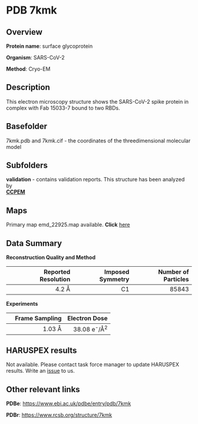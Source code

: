# PDB 7kmk

## Overview

**Protein name**: surface glycoprotein

**Organism**: SARS-CoV-2

**Method**: Cryo-EM

## Description

This electron microscopy structure shows the SARS-CoV-2 spike protein in complex with Fab 15033-7 bound to two RBDs.

## Basefolder

7kmk.pdb and 7kmk.cif - the coordinates of the threedimensional molecular model

## Subfolders





**validation** - contains validation reports. This structure has been analyzed by <br>     [**CCPEM**](https://github.com/thorn-lab/coronavirus_structural_task_force/tree/master/pdb/surface_glycoprotein/SARS-CoV-2/7kmk/validation/ccpem-validation)



## Maps

Primary map emd_22925.map available. **Click** [here](http://ftp.wwpdb.org/pub/emdb/structures/EMD-22925/map/) 

## Data Summary
**Reconstruction Quality and Method**

|   | Reported Resolution | Imposed Symmetry | Number of Particles |
|---|-------------:|----------------:|--------------:|
|   |4.2 Å|C1|85843|

**Experiments**

|   | Frame Sampling | Electron Dose |
|---|-------------:|----------------:|
|   |1.03 Å|38.08 e<sup>-</sup>/Å<sup>2</sup>|

## HARUSPEX results

Not available. Please contact task force manager to update HARUSPEX results. Write an [issue](https://github.com/thorn-lab/coronavirus_structural_task_force/issues) to us.

## Other relevant links 
**PDBe**:  https://www.ebi.ac.uk/pdbe/entry/pdb/7kmk
 
**PDBr**: https://www.rcsb.org/structure/7kmk 
